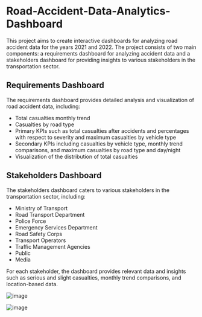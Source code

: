 # Road-Accident-Data-Analytics-Dashboard
This project aims to create interactive dashboards for analyzing road accident data for the years 2021 and 2022. The project consists of two main components: a requirements dashboard for analyzing accident data and a stakeholders dashboard for providing insights to various stakeholders in the transportation sector.

## Requirements Dashboard

The requirements dashboard provides detailed analysis and visualization of road accident data, including:

- Total casualties monthly trend
- Casualties by road type
- Primary KPIs such as total casualties after accidents and percentages with respect to severity and maximum casualties by vehicle type
- Secondary KPIs including casualties by vehicle type, monthly trend comparisons, and maximum casualties by road type and day/night
- Visualization of the distribution of total casualties

## Stakeholders Dashboard

The stakeholders dashboard caters to various stakeholders in the transportation sector, including:

- Ministry of Transport
- Road Transport Department
- Police Force
- Emergency Services Department
- Road Safety Corps
- Transport Operators
- Traffic Management Agencies
- Public
- Media

For each stakeholder, the dashboard provides relevant data and insights such as serious and slight casualties, monthly trend comparisons, and location-based data.

![image](https://github.com/Ganeshkarwa/Road-Accident-Data-Analytics-Dashboard/assets/140792447/f4ada334-bed1-42de-a567-04ea63347d48)

![image](https://github.com/Ganeshkarwa/Road-Accident-Data-Analytics-Dashboard/assets/140792447/79602871-9f4f-4456-a6c8-50625b495226)




